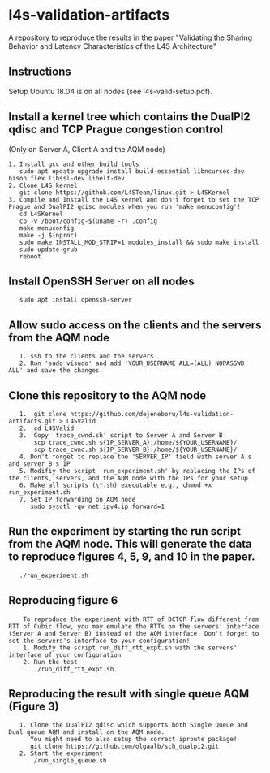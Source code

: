 # l4s-validation-artifacts
A repository to reproduce the results in the paper "Validating the Sharing Behavior and Latency Characteristics of the L4S Architecture"

## Instructions ##

  Setup Ubuntu 18.04 is on all nodes (see l4s-valid-setup.pdf).

## Install a kernel tree which contains the DualPI2 qdisc and TCP Prague congestion control
   (Only on Server A, Client A and the AQM node)

	1. Install gcc and other build tools 
	   sudo apt update upgrade install build-essential libncurses-dev bison flex libssl-dev libelf-dev
	2. Clone L4S kernel 
	   git clone https://github.com/L4STeam/linux.git > L4SKernel
	3. Compile and Install the L4S kernel and don't forget to set the TCP Prague and DualPI2 qdisc modules when you run 'make menuconfig'!
	   cd L4SKernel 
	   cp -v /boot/config-$(uname -r) .config
	   make menuconfig
	   make -j $(nproc)
	   sudo make INSTALL_MOD_STRIP=1 modules_install && sudo make install
	   sudo update-grub
	   reboot
## Install OpenSSH Server on all nodes
	   sudo apt install openssh-server
## Allow sudo access on the clients and the servers from the AQM node
	   1. ssh to the clients and the servers
	   2. Run 'sudo visudo' and add 'YOUR_USERNAME ALL=(ALL) NOPASSWD: ALL' and save the changes.
## Clone this repository to the AQM node
	   1.  git clone https://github.com/dejeneboru/l4s-validation-artifacts.git > L4SValid
	   2.  cd L4SValid
	   3.  Copy 'trace_cwnd.sh' script to Server A and Server B
	       scp trace_cwnd.sh ${IP_SERVER_A}:/home/${YOUR_USERNAME}/
	       scp trace_cwnd.sh ${IP_SERVER_B}:/home/${YOUR_USERNAME}/
	   4. Don't forget to replace the 'SERVER_IP' field with server A's and server B's IP
	   5. Modifiy the script 'run_experiment.sh' by replacing the IPs of the clients, servers, and the AQM node with the IPs for your setup
	   6. Make all scripts (\*.sh) executable e.g., chmod +x run_experiment.sh
	   7. Set IP forwarding on AQM node
	      sudo sysctl -qw net.ipv4.ip_forward=1 
## Run the experiment by starting the run script from the AQM node. This will generate the data to reproduce figures 4, 5, 9, and 10 in the paper.
	   ./run_experiment.sh
	   
##  Reproducing figure 6
	    To reproduce the experiment with RTT of DCTCP flow different from RTT of Cubic flow, you may emulate the RTTs on the servers' interface (Server A and Server B) instead of the AQM interface. Don't forget to set the servers's interface to your configuration!
	    1. Modify the script run_diff_rtt_expt.sh with the servers' interface of your configuration
	    2. Run the test  
	       ./run_diff_rtt_expt.sh
## Reproducing the result with single queue AQM (Figure 3)
	   1. Clone the DualPI2 qdisc which supports both Single Queue and Dual queue AQM and install on the AQM node. 
	      You might need to also setup the correct iproute package!
	      git clone https://github.com/olgaalb/sch_dualpi2.git 
	   2. Start the experiment 
	      ./run_single_queue.sh 
	 

